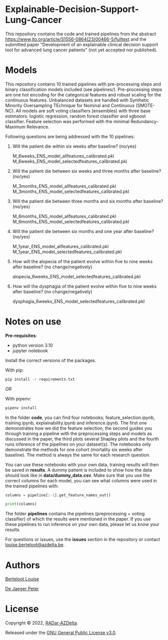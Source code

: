 # Explainable-Decision-Support-Lung-Cancer


This repository contains the code and trained pipelines from the abstract https://www.jto.org/article/S1556-0864(23)00466-5/fulltext and the submitted paper "Development of an explainable clinical decision support tool for advanced lung cancer patients" (not yet accepted nor published).

Models
======

This repository contains 10 trained pipelines with pre-processing steps and binary classification models included (see pipelines/). Pre-processing steps are one hot encoding for the categorical features and robust scaling for the continuous features. Unbalanced datasets are handled with Synthetic Minority Oversampling TEchnique for Nominal and Continuous (SMOTE-NC). All models are soft voting classifiers (ensembles) with three base estimators: logistic regression, random forest classifier and xgboost classifier. Feature selection was performed with the minimal Redundancy-Maximum Relevance. 

Following questions are being addressed with the 10 pipelines:

1. Will the patient die within six weeks after baseline? (no/yes)

    M_6weeks_ENS_model_allfeatures_calibrated.pkl
    M_6weeks_ENS_model_selectedfeatures_calibrated.pkl

2. Will the patient die between six weeks and three months after baseline? (no/yes)
    
    M_3months_ENS_model_allfeatures_calibrated.pkl
    M_3months_ENS_model_selectedfeatures_calibrated.pkl

3. Will the patient die between three months and six months after baseline? (no/yes)

    M_6months_ENS_model_allfeatures_calibrated.pkl
    M_6months_ENS_model_selectedfeatures_calibrated.pkl  

4. Will the patient die between six months and one year after baseline? (no/yes)

    M_1year_ENS_model_allfeatures_calibrated.pkl
    M_1year_ENS_model_selectedfeatures_calibrated.pkl

5. How will the alopecia of the patient evolve within five to nine weeks after baseline? (no change/negatively)

    alopecia_6weeks_ENS_model_selectedfeatures_calibrated.pkl

6. How will the dysphagia of the patient evolve within five to nine weeks after baseline? (no change/negatively)

    dysphagia_6weeks_ENS_model_selectedfeatures_calibrated.pkl



Notes on use
=======

**Pre-requisites**: 
- python version 3.10
- jupyter notebook 

Install the correct versions of the packages.

With pip:

````bash
pip install -r requirements.txt
````
*OR* 


With pipenv:
```bash
pipenv install 
````


In the folder **code**, you can find four notebooks; feature_selection.ipynb, training.ipynb, explainability.ipynb and inference.ipynb. The first one demonstrates how we did the feature selection, the second guides you through training a pipeline with the preprocessing steps and models as discussed in the paper, the third plots several Shapley plots and the fourth runs inference of the pipelines on your dataset(s). The notebooks only demonstrate the methods for one cohort (mortality six weeks after baseline). The method is always the same for each research question.

You can use these notebooks with your own data, training results will then be saved in **results**. A dummy patient is included to show how the data should look like in **data/dummy_data.csv**. Make sure that you use the correct columns for each model, you can see what columns were used in the trained pipelines with:

```python
columns = pipeline[:-1].get_feature_names_out()

print(columns)
```


The folder **pipelines** contains the pipelines (preprocessing + voting classifier) of which the results were mentioned in the paper. If you use these pipelines to run inference on your own data, please let us know your results. 

For questions or issues, use the **issues** section in the repository or contact louise.berteloot@azdelta.be. 


Authors
======

[Berteloot Louise](https://github.com/lbertelo01)

[De Jaeger Peter](https://github.com/peterdejaeger)

License
=======

Copyright © 2022, [RADar-AZDelta](mailto:radar@azdelta.be).

Released under the [GNU General Public License v3.0](LICENSE).
